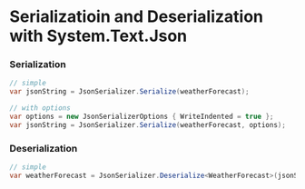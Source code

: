 # Serializatioin and Deserialization with System.Text.Json

### Serialization

```csharp
// simple
var jsonString = JsonSerializer.Serialize(weatherForecast);

// with options
var options = new JsonSerializerOptions { WriteIndented = true };
var jsonString = JsonSerializer.Serialize(weatherForecast, options);
```

### Deserialization

```csharp
// simple
var weatherForecast = JsonSerializer.Deserialize<WeatherForecast>(jsonString);
```
